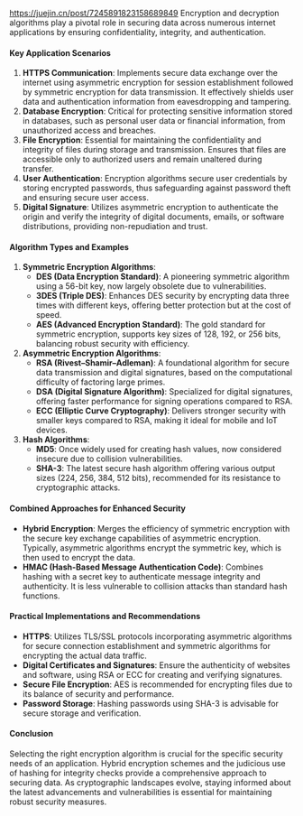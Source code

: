 https://juejin.cn/post/7245891823158689849
Encryption and decryption algorithms play a pivotal role in securing data across numerous internet applications by ensuring confidentiality, integrity, and authentication.
#### Key Application Scenarios
1. **HTTPS Communication**: Implements secure data exchange over the internet using asymmetric encryption for session establishment followed by symmetric encryption for data transmission. It effectively shields user data and authentication information from eavesdropping and tampering.
2. **Database Encryption**: Critical for protecting sensitive information stored in databases, such as personal user data or financial information, from unauthorized access and breaches.
3. **File Encryption**: Essential for maintaining the confidentiality and integrity of files during storage and transmission. Ensures that files are accessible only to authorized users and remain unaltered during transfer.
4. **User Authentication**: Encryption algorithms secure user credentials by storing encrypted passwords, thus safeguarding against password theft and ensuring secure user access.
5. **Digital Signature**: Utilizes asymmetric encryption to authenticate the origin and verify the integrity of digital documents, emails, or software distributions, providing non-repudiation and trust.
#### Algorithm Types and Examples
1. **Symmetric Encryption Algorithms**:
   - **DES (Data Encryption Standard)**: A pioneering symmetric algorithm using a 56-bit key, now largely obsolete due to vulnerabilities.
   - **3DES (Triple DES)**: Enhances DES security by encrypting data three times with different keys, offering better protection but at the cost of speed.
   - **AES (Advanced Encryption Standard)**: The gold standard for symmetric encryption, supports key sizes of 128, 192, or 256 bits, balancing robust security with efficiency.
2. **Asymmetric Encryption Algorithms**:
   - **RSA (Rivest–Shamir–Adleman)**: A foundational algorithm for secure data transmission and digital signatures, based on the computational difficulty of factoring large primes.
   - **DSA (Digital Signature Algorithm)**: Specialized for digital signatures, offering faster performance for signing operations compared to RSA.
   - **ECC (Elliptic Curve Cryptography)**: Delivers stronger security with smaller keys compared to RSA, making it ideal for mobile and IoT devices.
3. **Hash Algorithms**:
   - **MD5**: Once widely used for creating hash values, now considered insecure due to collision vulnerabilities.
   - **SHA-3**: The latest secure hash algorithm offering various output sizes (224, 256, 384, 512 bits), recommended for its resistance to cryptographic attacks.
#### Combined Approaches for Enhanced Security
- **Hybrid Encryption**: Merges the efficiency of symmetric encryption with the secure key exchange capabilities of asymmetric encryption. Typically, asymmetric algorithms encrypt the symmetric key, which is then used to encrypt the data.
- **HMAC (Hash-Based Message Authentication Code)**: Combines hashing with a secret key to authenticate message integrity and authenticity. It is less vulnerable to collision attacks than standard hash functions.
#### Practical Implementations and Recommendations
- **HTTPS**: Utilizes TLS/SSL protocols incorporating asymmetric algorithms for secure connection establishment and symmetric algorithms for encrypting the actual data traffic.
- **Digital Certificates and Signatures**: Ensure the authenticity of websites and software, using RSA or ECC for creating and verifying signatures.
- **Secure File Encryption**: AES is recommended for encrypting files due to its balance of security and performance.
- **Password Storage**: Hashing passwords using SHA-3 is advisable for secure storage and verification.
#### Conclusion
Selecting the right encryption algorithm is crucial for the specific security needs of an application. Hybrid encryption schemes and the judicious use of hashing for integrity checks provide a comprehensive approach to securing data. As cryptographic landscapes evolve, staying informed about the latest advancements and vulnerabilities is essential for maintaining robust security measures.